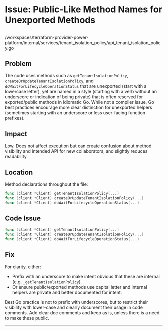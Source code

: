 # Issue: Public-Like Method Names for Unexported Methods

##

/workspaces/terraform-provider-power-platform/internal/services/tenant_isolation_policy/api_tenant_isolation_policy.go

## Problem

The code uses methods such as `getTenantIsolationPolicy`, `createOrUpdateTenantIsolationPolicy`, and `doWaitForLifecycleOperationStatus` that are unexported (start with a lowercase letter), yet are named in a style (starting with a verb without an underscore or indication of being private) that is often reserved for exported/public methods in idiomatic Go. While not a compiler issue, Go best practices encourage more clear distinction for unexported helpers (sometimes starting with an underscore or less user-facing function prefixes).

## Impact

Low. Does not affect execution but can create confusion about method visibility and intended API for new collaborators, and slightly reduces readability.

## Location

Method declarations throughout the file:

```go
func (client *Client) getTenantIsolationPolicy(...)
func (client *Client) createOrUpdateTenantIsolationPolicy(...)
func (client *Client) doWaitForLifecycleOperationStatus(...)
```

## Code Issue

```go
func (client *Client) getTenantIsolationPolicy(...)
func (client *Client) createOrUpdateTenantIsolationPolicy(...)
func (client *Client) doWaitForLifecycleOperationStatus(...)
```

## Fix

For clarity, either:

- Prefix with an underscore to make intent obvious that these are internal (e.g. `_getTenantIsolationPolicy`).  
- Or ensure public/exported methods use capital letter and internal helpers are private and better documented for intent.

Best Go practice is not to prefix with underscores, but to restrict their visibility with lower-case and clearly document their usage in code comments. Add clear doc comments and keep as is, unless there is a need to make these public.

---
